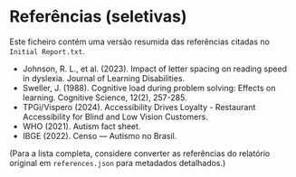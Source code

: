 # Referências (seletivas)

Este ficheiro contém uma versão resumida das referências citadas no `Initial Report.txt`.

- Johnson, R. L., et al. (2023). Impact of letter spacing on reading speed in dyslexia. Journal of Learning Disabilities.
- Sweller, J. (1988). Cognitive load during problem solving: Effects on learning. Cognitive Science, 12(2), 257-285.
- TPGi/Vispero (2024). Accessibility Drives Loyalty - Restaurant Accessibility for Blind and Low Vision Customers.
- WHO (2021). Autism fact sheet.
- IBGE (2022). Censo — Autismo no Brasil.

(Para a lista completa, considere converter as referências do relatório original em `references.json` para metadados detalhados.)
